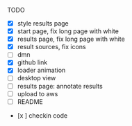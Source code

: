TODO

- [x] style results page
- [x] start page, fix long page with white
- [x] results page, fix long page with white
- [x] result sources, fix icons
- [ ] dmn
- [x] github link
- [x] loader animation
- [ ] desktop view
- [ ] results page: annotate results
- [ ] upload to aws
- [ ] README
- [x ] checkin code
